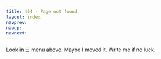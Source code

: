 ```yaml
---
title: 404 - Page not found
layout: index
navprev: 
navup: 
navnext: 
---
```

 
Look in &#9776; menu above. Maybe I moved it. Write me if no luck.


